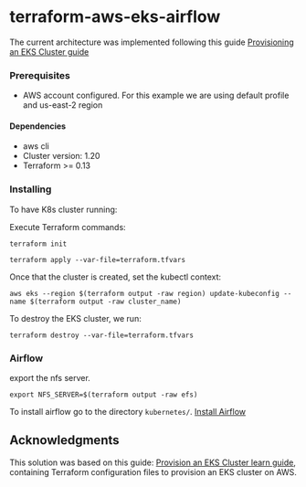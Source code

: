 # terraform-aws-eks-airflow


The current architecture was implemented following this guide [Provisioning an EKS Cluster guide](https://learn.hashicorp.com/terraform/kubernetes/provision-eks-cluster)

### Prerequisites

- AWS account configured. For this example we are using default profile and us-east-2 region

#### Dependencies
- aws cli
- Cluster version: 1.20 
- Terraform >= 0.13

### Installing

To have K8s cluster running:

Execute Terraform commands:

```
terraform init
```
```
terraform apply --var-file=terraform.tfvars
```
Once that the cluster is created, set the kubectl context:

```
aws eks --region $(terraform output -raw region) update-kubeconfig --name $(terraform output -raw cluster_name)
```

To destroy the EKS cluster, we run:

```
terraform destroy --var-file=terraform.tfvars
```
### Airflow
export the nfs server.
```
export NFS_SERVER=$(terraform output -raw efs)
```

To install airflow go to the directory `kubernetes/`. [Install Airflow](../kubernetes/README.md)

## Acknowledgments

This solution was based on this guide: [Provision an EKS Cluster learn guide](https://learn.hashicorp.com/terraform/kubernetes/provision-eks-cluster), containing
Terraform configuration files to provision an EKS cluster on AWS.